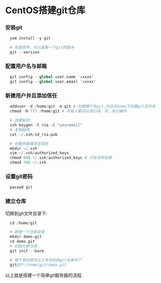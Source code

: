 # CentOS搭建git仓库

### 安装git

```s
  yum install -y git

  # 安装完毕，可以查看一下git的版本
  git --version
```

### 配置用户名与邮箱

```s
  git config --global user.name 'xxxxx'
  git config --global user.email 'xxxxx'
```

### 新建用户并且添加信任

```s
  adduser -d /home/git -m git # 创建用户名git,并且在home下创建git文件夹
  chmod -R 777 /home/git # 所有人都可以进行读、写、执行操作
```

```s
  # 创建秘钥
  ssh-keygen -t rsa -C "youremail"
  # 复制秘钥
  cat ~/.ssh/id_rsa.pub

  # 在服务器端添加信任
  mkdir ~/.ssh
  vim ~/.ssh/authorized_keys
  chmod 600 ~/.ssh/authorized_keys # 只有读写权限
  chmod 700 ~/.ssh
```

### 设置git密码

```s
  passwd git
```

### 建立仓库

  切换到git文件目录下:

```s
  cd /home/git
```

```s
  # 新建一个仓库目录
  mkdir demo.git
  cd demo.git
  # 初始化新仓库
  git init --bare

  # 接下来你就可以上传代码到git仓库中了
  git@IP:/home/git/demo.git
```

  以上就是搭建一个简单git服务器的流程.